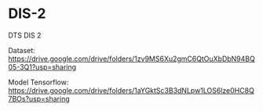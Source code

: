 # DIS-2
DTS DIS 2

Dataset:<br>
https://drive.google.com/drive/folders/1zv9MS6Xu2gmC6QtOuXbDbN94BQ05-3Q1?usp=sharing

Model Tensorflow:<br>
https://drive.google.com/drive/folders/1aYGktSc3B3dNLpw1LOS6lze0HC8Q7BOs?usp=sharing
